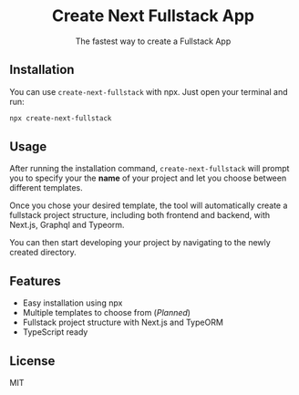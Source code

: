 <h1  align="center">
Create Next Fullstack App
</h1>
<p  align="center">
The fastest way to create a Fullstack App
</p>

## Installation
You can use `create-next-fullstack` with npx. Just open your terminal and run:
```bash
npx create-next-fullstack
```

## Usage
After running the installation command, `create-next-fullstack` will prompt you to specify your the **name** of your project and let you choose between different templates.

Once you chose your desired template, the tool will automatically create a fullstack project structure, including both frontend and backend, with Next.js, Graphql and Typeorm.

You can then start developing your project by navigating to the newly created directory.

## Features
- Easy installation using npx
- Multiple templates to choose from (*Planned*)
- Fullstack project structure with Next.js and TypeORM
- TypeScript ready

## License
MIT
